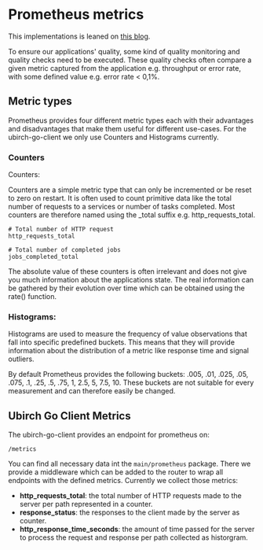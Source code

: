 # Prometheus metrics

This implementations is leaned on [this blog](https://gabrieltanner.org/blog/collecting-prometheus-metrics-in-golang).

To ensure our applications' quality, some kind of quality monitoring and quality checks need to be executed. These quality checks often compare a given metric captured from the application e.g. throughput or error rate, with some defined value e.g. error rate < 0,1%.

## Metric types

Prometheus provides four different metric types each with their advantages and disadvantages that make them useful for different use-cases. For the ubirch-go-client we only use Counters and Histograms currently. 

### Counters
Counters:

Counters are a simple metric type that can only be incremented or be reset to zero on restart. It is often used to count primitive data like the total number of requests to a services or number of tasks completed. Most counters are therefore named using the _total suffix e.g. http_requests_total.

````
# Total number of HTTP request
http_requests_total

# Total number of completed jobs
jobs_completed_total
````

The absolute value of these counters is often irrelevant and does not give you much information about the applications state. The real information can be gathered by their evolution over time which can be obtained using the rate() function.

### Histograms:

Histograms are used to measure the frequency of value observations that fall into specific predefined buckets. This means that they will provide information about the distribution of a metric like response time and signal outliers.

By default Prometheus provides the following buckets: .005, .01, .025, .05, .075, .1, .25, .5, .75, 1, 2.5, 5, 7.5, 10. These buckets are not suitable for every measurement and can therefore easily be changed. 

## Ubirch Go Client Metrics

The ubirch-go-client provides an endpoint for prometheus on:

`/metrics`

You can find all necessary data int the `main/prometheus` package. There we provide a middleware which can be added to the router to wrap all endpoints with the defined metrics. Currently we collect those metrics:

 - **http_requests_total**: the total number of HTTP requests made to the server per path represented in a counter. 
- **response_status**: the responses to the client made by the server as counter.
- **http_response_time_seconds**: the amount of time passed for the server to process the request and response per path collected as historgram. 

